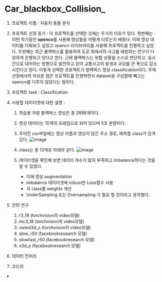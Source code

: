 # Car_blackbox_Collision_

1. 프로젝트 이름 : 자동차 충돌 분석

3. 프로젝트 선정 동기 : 이 프로젝트를 선택한 것에는 두가지 이유가 있다. 첫번째는 이번 학기동안 **opencv**를 사용해 영상들을 어떻게 다루는지 배웠다. 이에 영상 데이터를 다뤄보고 싶었고 opencv 라이브러리를 사용해 프로젝트를 진행하고 싶었다. 두번째는 최근 블랙박스를 활용하여 도로 위에서의 사고를 예방하는 연구가 다양하게 진행되고 있다고 한다. 근래 블랙박스는 위험 상황을 스스로 판단하고, 실시간으로 대처하는 방향으로 발전하고 있어 교통사고의 발생과 규모를 큰 폭으로 감소시킨다고 한다. 이렇게 선택한 프로젝트가 블랙박스 영상 classification이다. 주제 선정에서의 아쉬운 점은 프로젝트를 진행하면서 dataset을 구성할때 빼고는 opencv를 다루지 않았다는 점이다.

4. 프로젝트 task : Classification

5. 사용할 데이터셋에 대한 설명 : 

    1. 학습용 차량 블랙박스 영상은 총 2698개이다.
    
    1. 영상 데이터는 10개의 프레임으로 되어 있으며 5초 분량이다.
    
    1. 주어진 csv파일에는 영상 이름과 영상이 담긴 주소 경로, 예측할 class가 담겨있다.
    ![image](https://github.com/Seeooo-0/Car_blackbox_Collision_/assets/90232567/9084370b-eec7-4b76-82b6-2bae3de6009f)
    
    1. class는 총 13개로 아래와 같다.
    ![image](https://dacon.s3.ap-northeast-2.amazonaws.com/competition/236064/editor-image/1675581601829146.jpeg)
    
    1. 데이터셋을 확인해 보면 데이터 개수가 많이 부족하고 imbalance하다는 것을 알 수 있었다.
        - 이에 영상 augmentation
        - imbalance 데이터셋에 robust한 Loss함수 사용
        - 각 class별 weights 계산
        - UnderSampling 또는 Oversampling 가 필요 할 것이라고 생각했다.

6. 관련 연구
    1. r3_18 (torchvision의 video모델)
    2. mc3_18 (torchvision의 video모델)
    3. swind3d_s (torchvision의 video모델)
    4. slow_r50 (facebookresearch 모델)
    5. slowfast_r50 (facebookresearch 모델)
    6. x3d_s (facebookresearch 모델)
    
7. 데이터 전처리
  1. 코드의 
  - 

